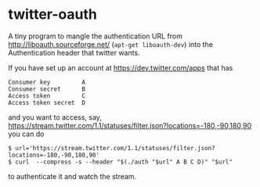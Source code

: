 twitter-oauth
=============

A tiny program to mangle the authentication URL from
http://liboauth.sourceforge.net/
(<code>apt-get liboauth-dev</code>)
into the Authentication header that twitter wants.

If you have set up an account at
https://dev.twitter.com/apps
that has

    Consumer key         A
    Consumer secret      B
    Access token         C
    Access token secret  D

and you want to access, say,
https://stream.twitter.com/1.1/statuses/filter.json?locations=-180,-90,180,90
you can do

    $ url='https://stream.twitter.com/1.1/statuses/filter.json?locations=-180,-90,180,90'
    $ curl  --compress -s --header "$(./auth "$url" A B C D)" "$url"

to authenticate it and watch the stream.
    
